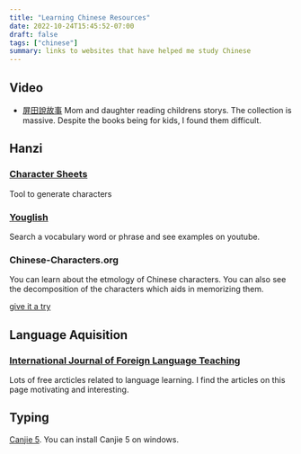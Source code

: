 ```yaml
---
title: "Learning Chinese Resources"
date: 2022-10-24T15:45:52-07:00
draft: false
tags: ["chinese"]
summary: links to websites that have helped me study Chinese
---
```


## Video
- [屏田說故事](https://www.youtube.com/@user-sj2tq4lh9f)
Mom and daughter reading childrens storys. The collection is massive.
Despite the books being for kids, I found them difficult. 

## Hanzi
### [Character Sheets](https://dohliam.github.io/chinese-character-worksheets/)
Tool to generate characters

### [Youglish](https://youglish.com/)
Search a vocabulary word or phrase and see examples on youtube.

### Chinese-Characters.org
You can learn about the etmology of Chinese characters. You can
also see the decomposition of the characters which aids in memorizing them.

<a href="http://chinese-characters.org/meaning/6/61C2.html">give it a try</a>


## Language Aquisition
### [International Journal of Foreign Language Teaching](https://ijflt.com/)
Lots of free arcticles related to language learning. I find the articles
on this page motivating and interesting.

## Typing
[Canjie 5](https://www.chinesecj.com/forum/forum.php?mod=viewthread&tid=195320). You can install Canjie 5 on windows.

